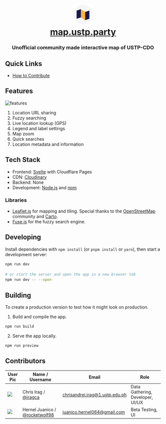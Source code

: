 <h1 align="center">
    <img src="/static/favicon.png">
    <a href="https://map.ustp.party">
        <div align="center">map.ustp.party</div>
    </a>
</h1>
<h3 align="center" >Unofficial community made interactive map of USTP-CDO</h3>

## Quick Links

- [How to Contribute](/.github/CONTRIBUTING.md)

## Features
<img width="1878" height="1034" alt="features" src="https://github.com/user-attachments/assets/74d2ef22-ac03-4aa7-9cca-2d6f4bf3c425" />

1. Location URL sharing
2. Fuzzy searching
3. Live location lookup (GPS)
4. Legend and label settings
5. Map zoom
6. Quick searches
7. Location metadata and information


## Tech Stack

- Frontend: [Svelte](https://svelte.dev/) with Cloudflare Pages
- CDN: [Cloudinary](https://cloudinary.com/)
- Backend: None
- Development: [Node.js](https://github.com/nvm-sh/nvm) and [npm](https://www.npmjs.com/)

### Libraries

- [Leaflet.js](https://leafletjs.com/) for mapping and tiling. Special thanks to the [OpenStreetMap](https://www.openstreetmap.org/) community and [Carto](https://carto.com/).
- [Fuse.js](https://www.fusejs.io/) for the fuzzy search engine.

## Developing

Install dependencies with `npm install` (or `pnpm install` or `yarn`), then start a development server:

```bash
npm run dev

# or start the server and open the app in a new browser tab
npm run dev -- --open
```

## Building

To create a production version to test how it might look on production.

1. Build and compile the app.

```bash
npm run build
```

2. Serve the app locally.

```bash
npm run preview
```

## Contributors

| User Pic                                                                     | Name / Username                | Email                          | Role                             |
| ---------------------------------------------------------------------------- | ------------------------------ | ------------------------------ | -------------------------------- |
| <img src="https://avatars.githubusercontent.com/u/187070330?v=4" width="40"> | Chris Irag / [@iragca](https://github.com/iragca)          | chrisandrei.irag@1.ustp.edu.ph | Data Gathering, Developer, UI/UX |
| <img src="https://avatars.githubusercontent.com/u/117415481?v=4" width="40"> | Hernel Juanico / [@rocketwolf98](https://github.com/rocketwolf98) | juanico.hernel064@gmail.com | Beta Testing, UI                 |
